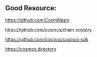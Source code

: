 ## Good Resource:
https://github.com/CosmWasm

https://github.com/cosmos/chain-registry

https://github.com/cosmos/cosmos-sdk

https://cosmos.directory